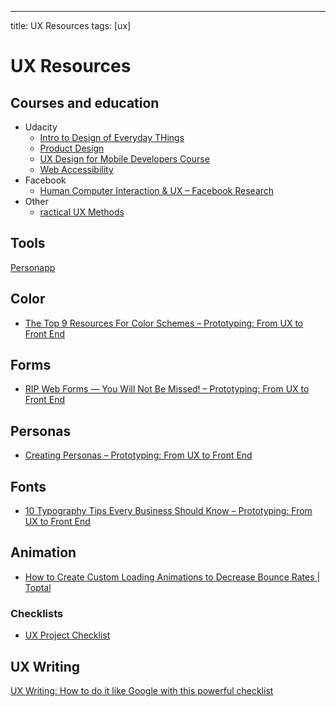 ---
title: UX Resources
tags: [ux]

# UX Resources



## Courses and education

* Udacity
  * [Intro to Design of Everyday THings](https://www.udacity.com/course/intro-to-the-design-of-everyday-things--design101)
  * [Product Design](https://www.udacity.com/course/product-design--ud509)
  * [UX Design for Mobile Developers Course](https://www.udacity.com/course/ux-design-for-mobile-developers--ud849)
  * [Web Accessibility](https://www.udacity.com/course/web-accessibility--ud891)
* Facebook
  * [Human Computer Interaction & UX – Facebook Research](https://research.fb.com/category/human-computer-interaction-and-ux/)
* Other
  * [ractical UX Methods](http://practicaluxmethods.com/)
  
## Tools

[Personapp](http://personapp.io/)

## Color

* [The Top 9 Resources For Color Schemes – Prototyping: From UX to Front End](https://blog.prototypr.io/the-top-9-resources-for-color-schemes-f75ea1630dd9)

## Forms

* [RIP Web Forms — You Will Not Be Missed! – Prototyping: From UX to Front End](https://blog.prototypr.io/rip-web-forms-you-will-not-be-missed-7d9eecdc0df2)

## Personas

* [Creating Personas – Prototyping: From UX to Front End](https://blog.prototypr.io/personas-74c4e1c12ee2)

## Fonts

* [10 Typography Tips Every Business Should Know – Prototyping: From UX to Front End](https://blog.prototypr.io/10-typography-tips-every-business-should-know-b62483899d14)


## Animation

* [How to Create Custom Loading Animations to Decrease Bounce Rates | Toptal](https://www.toptal.com/designers/product-design/how-to-create-custom-loading-animations-to-decrease-bounce-rates)

### Checklists

* [UX Project Checklist](http://uxchecklist.github.io/)

## UX Writing

[UX Writing: How to do it like Google with this powerful checklist](https://uxplanet.org/ux-writing-how-to-do-it-like-google-with-this-powerful-checklist-e263cc37f5f1)
